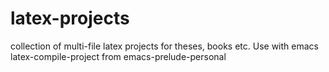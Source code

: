 # latex-projects
collection of multi-file latex projects for theses, books etc. Use with emacs latex-compile-project from emacs-prelude-personal
